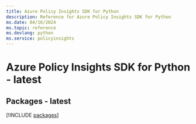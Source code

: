 ```yaml
---
title: Azure Policy Insights SDK for Python
description: Reference for Azure Policy Insights SDK for Python
ms.date: 04/16/2024
ms.topic: reference
ms.devlang: python
ms.service: policyinsights
---
```

# Azure Policy Insights SDK for Python - latest
## Packages - latest
[!INCLUDE [packages](policy-insights-index.md)]